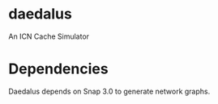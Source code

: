 # daedalus
An ICN Cache Simulator

# Dependencies

Daedalus depends on Snap 3.0 to generate network graphs.